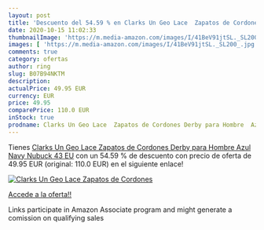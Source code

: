 ```yaml
---
layout: post
title: 'Descuento del 54.59 % en Clarks Un Geo Lace  Zapatos de Cordones '
date: 2020-10-15 11:02:33
thumbnailImage: 'https://m.media-amazon.com/images/I/41BeV91jtSL._SL200_.jpg'
images: [ 'https://m.media-amazon.com/images/I/41BeV91jtSL._SL200_.jpg' ]
comments: true
category: ofertas
author: ring
slug: B07B94NKTM
description:
actualPrice: 49.95 EUR
currency: EUR
price: 49.95
comparePrice: 110.0 EUR
inStock: true
prodname: Clarks Un Geo Lace  Zapatos de Cordones Derby para Hombre  Azul  Navy Nubuck   43 EU
---
```


Tienes [Clarks Un Geo Lace  Zapatos de Cordones Derby para Hombre  Azul  Navy Nubuck   43 EU](https://www.amazon.es/dp/B07B94NKTM/?tag=tolees-21) con un 54.59 % de descuento con precio de oferta de 49.95 EUR (original: 110.0 EUR) en el siguiente enlace!

[![Clarks Un Geo Lace  Zapatos de Cordones ](https://m.media-amazon.com/images/I/41BeV91jtSL._SL200_.jpg)](https://www.amazon.es/dp/B07B94NKTM/?tag=tolees-21)

[Accede a la oferta!!](https://www.amazon.es/dp/B07B94NKTM/?tag=tolees-21)

Links participate in Amazon Associate program and might generate a comission on qualifying sales


